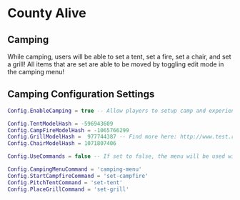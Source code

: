 # County Alive
## Camping
While camping, users will be able to set a tent, set a fire, set a chair, and set a grill! All items that are set are able to be moved by toggling edit mode in the camping menu!

## Camping Configuration Settings

```lua
Config.EnableCamping = true -- Allow players to setup camp and experience the great outdoors!

Config.TentModelHash = -596943609
Config.CampFireModelHash = -1065766299
Config.GrillModelHash =  977744387 -- Find more here: http://www.test.raccoon72.ru/?s=bbq
Config.ChairModelHash = 1071807406

Config.UseCommands = false -- If set to false, the menu will be used with all functions inside of it

Config.CampingMenuCommand = 'camping-menu'
Config.StartCampfireCommand = 'set-campfire'
Config.PitchTentCommand = 'set-tent'
Config.PlaceGrillCommand = 'set-grill'
```
